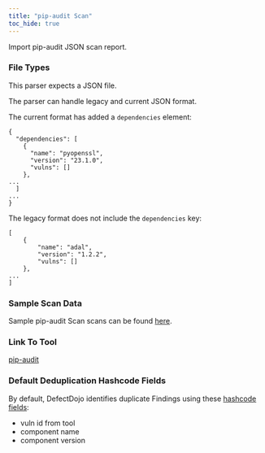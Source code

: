 ```yaml
---
title: "pip-audit Scan"
toc_hide: true
---
```


Import pip-audit JSON scan report.

### File Types
This parser expects a JSON file.

The parser can handle legacy and current JSON format.

The current format has added a `dependencies` element:

    {
	  "dependencies": [
	    {
	      "name": "pyopenssl",
	      "version": "23.1.0",
	      "vulns": []
	    },
	...
	  ]
	...
	}

The legacy format does not include the `dependencies` key:

    [
	    {
	        "name": "adal",
	        "version": "1.2.2",
	        "vulns": []
	    },
    ...
    ]

### Sample Scan Data
Sample pip-audit Scan scans can be found [here](https://github.com/DefectDojo/django-DefectDojo/tree/master/unittests/scans/pip_audit).

### Link To Tool
[pip-audit](https://pypi.org/project/pip-audit/)

### Default Deduplication Hashcode Fields
By default, DefectDojo identifies duplicate Findings using these [hashcode fields](https://docs.defectdojo.com/en/working_with_findings/finding_deduplication/about_deduplication/):

- vuln id from tool
- component name
- component version
